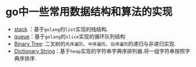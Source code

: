# go中一些常用数据结构和算法的实现

- [stack](./stack/stack.go)  ：基于`golang`的`list`实现的栈结构.
- [queue](./queue/queue.go)：基于`golang`的`slice`实现的循环队列结构
- [Binary Tree](./BinaryTree/BinaryTree.go): 二叉树的`先序遍历`、`中序遍历`、`后序遍历`的递归与非递归实现.
- [Dictionary String](./dictionaryString/dictString.go)：基于`heap`实现的字符串字典序排列器.将一组字符串按照字典序排序.